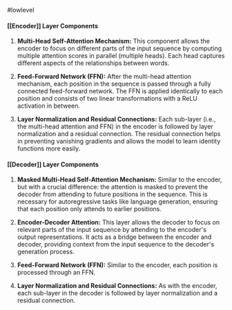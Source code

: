 #lowlevel 

#### **[[Encoder]] Layer Components**
1. **Multi-Head Self-Attention Mechanism:** This component allows the encoder to focus on different parts of the input sequence by computing multiple attention scores in parallel (multiple heads). Each head captures different aspects of the relationships between words.

2. **Feed-Forward Network (FFN):** After the multi-head attention mechanism, each position in the sequence is passed through a fully connected feed-forward network. The FFN is applied identically to each position and consists of two linear transformations with a ReLU activation in between.

3. **Layer Normalization and Residual Connections:** Each sub-layer (i.e., the multi-head attention and FFN) in the encoder is followed by layer normalization and a residual connection. The residual connection helps in preventing vanishing gradients and allows the model to learn identity functions more easily.

#### **[[Decoder]] Layer Components**
1. **Masked Multi-Head Self-Attention Mechanism:** Similar to the encoder, but with a crucial difference: the attention is masked to prevent the decoder from attending to future positions in the sequence. This is necessary for autoregressive tasks like language generation, ensuring that each position only attends to earlier positions.

2. **Encoder-Decoder Attention:** This layer allows the decoder to focus on relevant parts of the input sequence by attending to the encoder's output representations. It acts as a bridge between the encoder and decoder, providing context from the input sequence to the decoder's generation process.

3. **Feed-Forward Network (FFN):** Similar to the encoder, each position is processed through an FFN.

4. **Layer Normalization and Residual Connections:** As with the encoder, each sub-layer in the decoder is followed by layer normalization and a residual connection.